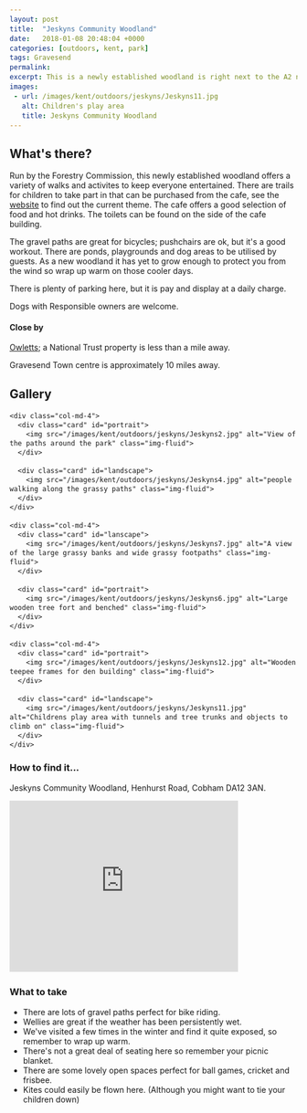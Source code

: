 ```yaml
---
layout: post
title:  "Jeskyns Community Woodland"
date:   2018-01-08 20:48:04 +0000
categories: [outdoors, kent, park]
tags: Gravesend
permalink: 
excerpt: This is a newly established woodland is right next to the A2 near Gravesend.  It offers lots of gravel footpaths that give lovely views of the surrounding countryside.  There are several trails and play areas around the park, and a cafe and toilets close to the car park.
images:
 - url: /images/kent/outdoors/jeskyns/Jeskyns11.jpg
   alt: Children's play area
   title: Jeskyns Community Woodland
---
```


## What's there?

Run by the Forestry Commission, this newly established woodland offers a variety of walks and activites to keep everyone entertained.  There are trails for children to take part in that can be purchased from the cafe, see the [website](https://www.forestry.gov.uk/jeskyns) to find out the current theme. The cafe offers a good selection of food and hot drinks.  The toilets can be found on the side of the cafe building.

The gravel paths are great for bicycles; pushchairs are ok, but it's a good workout.  There are ponds, playgrounds and dog areas to be utilised by guests.  As a new woodland it has yet to grow enough to protect you from the wind so wrap up warm on those cooler days.

There is plenty of parking here, but it is pay and display at a daily charge.

Dogs with Responsible owners are welcome.

#### Close by

[Owletts](https://www.nationaltrust.org.uk/owletts); a National Trust property is less than a mile away.

Gravesend Town centre is approximately 10 miles away.

## Gallery

<div class="container">

  <div class="row">

    <div class="col-md-4">
      <div class="card" id="portrait">
        <img src="/images/kent/outdoors/jeskyns/Jeskyns2.jpg" alt="View of the paths around the park" class="img-fluid">
      </div>

      <div class="card" id="landscape">
        <img src="/images/kent/outdoors/jeskyns/Jeskyns4.jpg" alt="people walking along the grassy paths" class="img-fluid">
      </div>  
    </div>

    <div class="col-md-4">
      <div class="card" id="lanscape">
        <img src="/images/kent/outdoors/jeskyns/Jeskyns7.jpg" alt="A view of the large grassy banks and wide grassy footpaths" class="img-fluid">
      </div>

      <div class="card" id="portrait">
        <img src="/images/kent/outdoors/jeskyns/Jeskyns6.jpg" alt="Large wooden tree fort and benched" class="img-fluid">
      </div>
    </div>

    <div class="col-md-4">
      <div class="card" id="portrait">
        <img src="/images/kent/outdoors/jeskyns/Jeskyns12.jpg" alt="Wooden teepee frames for den building" class="img-fluid">
      </div>

      <div class="card" id="landscape">
        <img src="/images/kent/outdoors/jeskyns/Jeskyns11.jpg" alt="Childrens play area with tunnels and tree trunks and objects to climb on" class="img-fluid">
      </div>
    </div>

  </div>      
</div>


### How to find it...

Jeskyns Community Woodland, Henhurst Road, Cobham DA12 3AN.

<iframe src="https://www.google.com/maps/embed?pb=!1m18!1m12!1m3!1d4978.011071255573!2d0.3822156335028444!3d51.40295297961794!2m3!1f0!2f0!3f0!3m2!1i1024!2i768!4f13.1!3m3!1m2!1s0x47d8ca6e01f0da11%3A0x1a1e72e9c69aae33!2sJeskyns+Community+Woodland!5e0!3m2!1sen!2suk!4v1515533063768" width="400" height="300" frameborder="0" style="border:0" allowfullscreen></iframe>

### What to take

* There are lots of gravel paths perfect for bike riding.
* Wellies are great if the weather has been persistently wet.
* We've visited a few times in the winter and find it quite exposed, so remember to wrap up warm.
* There's not a great deal of seating here so remember your picnic blanket.
* There are some lovely open spaces perfect for ball games, cricket and frisbee. 
* Kites could easily be flown here. (Although you might want to tie your children down)


